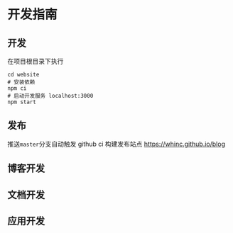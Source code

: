 # 开发指南

## 开发

在项目根目录下执行

```
cd website
# 安装依赖
npm ci
# 启动开发服务 localhost:3000
npm start
```

## 发布

推送`master`分支自动触发 github ci 构建发布站点 <https://whinc.github.io/blog>

## 博客开发

## 文档开发

## 应用开发

